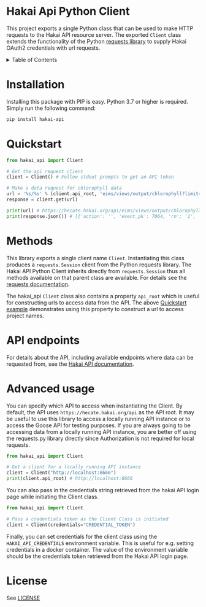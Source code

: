 # Hakai Api Python Client

This project exports a single Python class that can be used to make HTTP requests to the Hakai API resource server.
The exported `Client` class extends the functionality of the Python [requests library](https://docs.python-requests.org/en/master/) to supply Hakai OAuth2 credentials with url requests.

<details>

<summary>Table of Contents</summary>

[Installation](#installation)

[Quickstart](#quickstart)

[Methods](#methods)

[API endpoints](#api-endpoints)

[Advanced usage](#advanced-usage)

[Contributing](#contributing)

</details>

# Installation

Installing this package with PIP is easy. Python 3.7 or higher is required.
Simply run the following command:

```bash
pip install hakai-api
```

# Quickstart

```python
from hakai_api import Client

# Get the api request client
client = Client() # Follow stdout prompts to get an API token

# Make a data request for chlorophyll data
url = '%s/%s' % (client.api_root, 'eims/views/output/chlorophyll?limit=50')
response = client.get(url)

print(url) # https://hecate.hakai.org/api/eims/views/output/chlorophyll...
print(response.json()) # [{'action': '', 'event_pk': 7064, 'rn': '1', 'date': '2012-05-17', 'work_area': 'CALVERT'...
```

# Methods

This library exports a single client name `Client`. Instantiating this class produces a `requests.Session` client from the Python requests library. The Hakai API Python Client inherits directly from `requests.Session` thus all methods available on that parent class are available. For details see the [requests documentation](http://docs.python-requests.org/).

The hakai_api `Client` class also contains a property `api_root` which is useful for constructing urls to access data from the API. The above [Quickstart example](#quickstart) demonstrates using this property to construct a url to access project names.

# API endpoints

For details about the API, including available endpoints where data can be requested from, see the [Hakai API documentation](https://github.com/HakaiInstitute/hakai-api).

# Advanced usage

You can specify which API to access when instantiating the Client. By default, the API uses `https://hecate.hakai.org/api` as the API root. It may be useful to use this library to access a locally running API instance or to access the Goose API for testing purposes. If you are always going to be accessing data from a locally running API instance, you are better off using the requests.py library directly since Authorization is not required for local requests.

```python
from hakai_api import Client

# Get a client for a locally running API instance
client = Client("http://localhost:8666")
print(client.api_root) # http://localhost:8666
```

You can also pass in the credentials string retrieved from the hakai API login page while initiating the Client class.

```python
from hakai_api import Client

# Pass a credentials token as the Client Class is initiated
client = Client(credentials="CREDENTIAL_TOKEN")
```

Finally, you can set credentials for the client class using the `HAKAI_API_CREDENTIALS` environment variable. This is useful for e.g. setting credentials in a docker container.
The value of the environment variable should be the credentials token retrieved from the Hakai API login page.


# License

See [LICENSE](LICENSE.md)